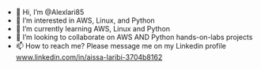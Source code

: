 - 👋 Hi, I’m @Alexlari85
- 👀 I’m interested in AWS, Linux, and Python
- 🌱 I’m currently learning AWS, Linux and Python
- 💞️ I’m looking to collaborate on AWS AND Python hands-on-labs projects
- 📫 How to reach me? Please message me on my Linkedin profile www.linkedin.com/in/aissa-laribi-3704b8162

<!---
Alexlari85/Alexlari85 is a ✨ special ✨ repository because its `README.md` (this file) appears on your GitHub profile.
You can click the Preview link to take a look at your changes.
--->
